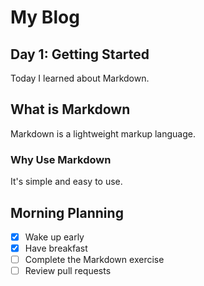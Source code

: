 # My Blog

## Day 1: Getting Started

Today I learned about Markdown.

## What is Markdown

Markdown is a lightweight markup language.

### Why Use Markdown

It's simple and easy to use.

## Morning Planning

- [x] Wake up early
- [x] Have breakfast
- [ ] Complete the Markdown exercise
- [ ] Review pull requests
